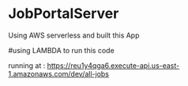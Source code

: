 # JobPortalServer
Using AWS serverless and built this App

#using LAMBDA to run this code

running at : https://reu1y4qga6.execute-api.us-east-1.amazonaws.com/dev/all-jobs
